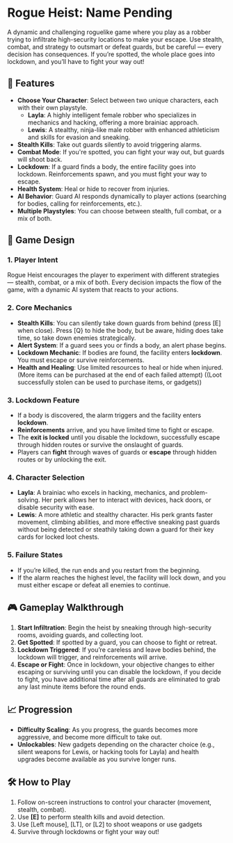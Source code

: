 # Rogue Heist: Name Pending

A dynamic and challenging roguelike game where you play as a robber trying to infiltrate high-security locations to make your escape. Use stealth, combat, and strategy to outsmart or defeat guards, but be careful — every decision has consequences. If you’re spotted, the whole place goes into lockdown, and you’ll have to fight your way out!

## 🚀 Features

- **Choose Your Character**: Select between two unique characters, each with their own playstyle.
  - **Layla**: A highly intelligent female robber who specializes in mechanics and hacking, offering a more brainiac approach.
  - **Lewis**: A stealthy, ninja-like male robber with enhanced athleticism and skills for evasion and sneaking.
- **Stealth Kills**: Take out guards silently to avoid triggering alarms.
- **Combat Mode**: If you're spotted, you can fight your way out, but guards will shoot back.
- **Lockdown**: If a guard finds a body, the entire facility goes into lockdown. Reinforcements spawn, and you must fight your way to escape.
- **Health System**: Heal or hide to recover from injuries.
- **AI Behavior**: Guard AI responds dynamically to player actions (searching for bodies, calling for reinforcements, etc.).
- **Multiple Playstyles**: You can choose between stealth, full combat, or a mix of both.

## 🧠 Game Design

### 1. **Player Intent**
Rogue Heist encourages the player to experiment with different strategies — stealth, combat, or a mix of both. Every decision impacts the flow of the game, with a dynamic AI system that reacts to your actions.

### 2. **Core Mechanics**
- **Stealth Kills**: You can silently take down guards from behind (press [E] when close). Press [Q} to hide the body, but be aware, hiding does take time, so take down enemies strategically.
- **Alert System**: If a guard sees you or finds a body, an alert phase begins.
- **Lockdown Mechanic**: If bodies are found, the facility enters **lockdown**. You must escape or survive reinforcements.
- **Health and Healing**: Use limited resources to heal or hide when injured. (More items can be purchased at the end of each failed attempt) ((Loot successfully stolen can be used to purchase items, or gadgets))

### 3. **Lockdown Feature**
- If a body is discovered, the alarm triggers and the facility enters **lockdown**.
- **Reinforcements** arrive, and you have limited time to fight or escape.
- The **exit is locked** until you disable the lockdown, successfully escape through hidden routes or survive the onslaught of guards.
- Players can **fight** through waves of guards or **escape** through hidden routes or by unlocking the exit.

### 4. **Character Selection**
- **Layla**: A brainiac who excels in hacking, mechanics, and problem-solving. Her perk allows her to interact with devices, hack doors, or disable security with ease.
- **Lewis**: A more athletic and stealthy character. His perk grants faster movement, climbing abilities, and more effective sneaking past guards without being detected or steathily taking down a guard for their key cards for locked loot chests.

### 5. **Failure States**
- If you’re killed, the run ends and you restart from the beginning.
- If the alarm reaches the highest level, the facility will lock down, and you must either escape or defeat all enemies to continue.

## 🎮 Gameplay Walkthrough

1. **Start Infiltration**: Begin the heist by sneaking through high-security rooms, avoiding guards, and collecting loot.
2. **Get Spotted**: If spotted by a guard, you can choose to fight or retreat. 
3. **Lockdown Triggered**: If you’re careless and leave bodies behind, the lockdown will trigger, and reinforcements will arrive.
4. **Escape or Fight**: Once in lockdown, your objective changes to either escaping or surviving until you can disable the lockdown, if you decide to fight, you have additional time after all guards are eliminated to grab any last minute items before the round ends.

## 📈 Progression

- **Difficulty Scaling**: As you progress, the guards becomes more aggressive, and become more difficult to take out.
- **Unlockables**: New gadgets depending on the character choice (e.g., silent weapons for Lewis, or hacking tools for Layla) and health upgrades become available as you survive longer runs.

## 🛠️ How to Play

1. Follow on-screen instructions to control your character (movement, stealth, combat).
2. Use **[E]** to perform stealth kills and avoid detection.
3. Use [Left mouse], [LT], or [L2] to shoot weapons or use gadgets
4. Survive through lockdowns or fight your way out!



